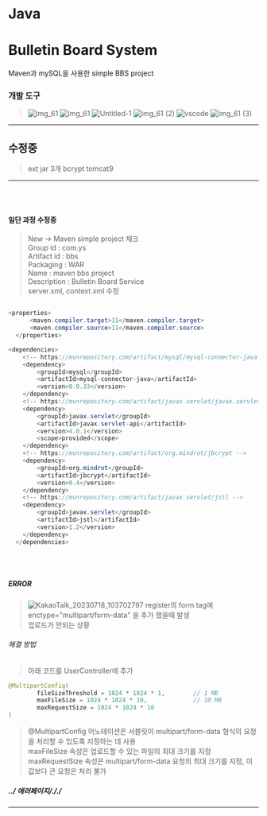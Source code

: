 # Java

<h1>Bulletin Board System</h1>

<p>
Maven과 mySQL을 사용한 simple BBS project
</p>

<h3>개발 도구</h3>

>  ![img_61](https://github.com/Mayhem-XD/Java/assets/116787370/80653f1d-6745-40e3-8af4-fc82d7d81518) ![img_61](https://github.com/Mayhem-XD/PyCo/assets/116787370/315f7972-a2df-4f8d-aeba-b889b50d0c5d) ![Untitled-1](https://github.com/Mayhem-XD/Java/assets/116787370/076d94a4-563d-4b9e-ac52-0509d22077e6)
> ![img_61 (2)](https://github.com/Mayhem-XD/Java/assets/116787370/8406f594-fb71-4cdc-80fd-ff72268cfcab)     ![vscode](https://github.com/Mayhem-XD/Java/assets/116787370/fbda9bcc-d200-448d-bca2-d1e142d45fcd)    ![img_61 (3)](https://github.com/Mayhem-XD/Java/assets/116787370/13a06fa8-7827-4a1c-a19f-7b23c25f4a4f)
> 
<hr>
<h2>수정중</h2>

> ext jar 3개
> bcrypt
> tomcat9
> 
<hr>
<br><br>

<h4>일단 과정 수정중</h4>

> New -> Maven simple project 체크 <br>
> Group id : com.ys <br>
> Artifact id : bbs <br>
> Packaging : WAR <br>
> Name : maven bbs project <br>
> Description : Bulletin Board Service <br>
> server.xml, context.xml 수정

~~~ java

<properties>
	  <maven.compiler.target>11</maven.compiler.target>
	  <maven.compiler.source>11</maven.compiler.source>
  </properties>

<dependencies>
	<!-- https://mvnrepository.com/artifact/mysql/mysql-connector-java -->
	<dependency>
	    <groupId>mysql</groupId>
	    <artifactId>mysql-connector-java</artifactId>
	    <version>8.0.33</version>
	</dependency>
	<!-- https://mvnrepository.com/artifact/javax.servlet/javax.servlet-api -->
	<dependency>
	    <groupId>javax.servlet</groupId>
	    <artifactId>javax.servlet-api</artifactId>
	    <version>4.0.1</version>
	    <scope>provided</scope>
	</dependency>
	<!-- https://mvnrepository.com/artifact/org.mindrot/jbcrypt -->
	<dependency>
	    <groupId>org.mindrot</groupId>
	    <artifactId>jbcrypt</artifactId>
	    <version>0.4</version>
	</dependency>
	<!-- https://mvnrepository.com/artifact/javax.servlet/jstl -->
	<dependency>
	    <groupId>javax.servlet</groupId>
	    <artifactId>jstl</artifactId>
	    <version>1.2</version>
	</dependency>
  </dependencies>

~~~


<br><br>

<h5>ERROR</h5>

> ![KakaoTalk_20230718_103702797](https://github.com/Mayhem-XD/Maven-BBS/assets/116787370/d738e981-5e9a-4d58-bceb-03d241b840e3)
> register의 form tag에 enctype="multipart/form-data" 을 추가 했을때 발생<br>
> 업로드가 안되는 상황

<h6>해결 방법</h6>

> 아래 코드를 UserController에 추가

~~~ java
@MultipartConfig(
		fileSizeThreshold = 1024 * 1024 * 1,		// 1 MB
		maxFileSize = 1024 * 1024 * 10,				// 10 MB
		maxRequestSize = 1024 * 1024 * 10
)
~~~

> @MultipartConfig 어노테이션은 서블릿이 multipart/form-data 형식의 요청을 처리할 수 있도록 지정하는 데 사용<br>
> maxFileSize 속성은 업로드할 수 있는 파일의 최대 크기를 지정<br>
> maxRequestSize 속성은 multipart/form-data 요청의 최대 크기를 지정, 이 값보다 큰 요청은 처리 불가

<h5>../ 에러페이지/././</h5>

<hr>




